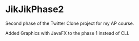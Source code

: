 # JikJikPhase2
Second phase of the Twitter Clone project for my AP course.

Added Graphics with JavaFX to the phase 1 instead of CLI.


